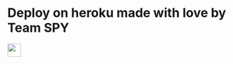 # Deploy on heroku made with love by Team SPY


<a href="https://dashboard.heroku.com/new?template=https://github.com/brucewaynepioneer/stringindg/)">
     <img height="30px" src="https://img.shields.io/badge/Deploy%20To%20Heroku-blueviolet?style=for-the-badge&logo=heroku">
  </a>
